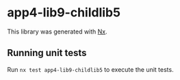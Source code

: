 # app4-lib9-childlib5

This library was generated with [Nx](https://nx.dev).

## Running unit tests

Run `nx test app4-lib9-childlib5` to execute the unit tests.
